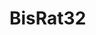 # BisRat32

<!-- Simon game instructs the player to follow the sequence of flash buttons. To get a higher score and increase the level, the player must click the four colored buttons correctly. The level of the game gets harder and harder the longer you play. -->
<!-- User Stories
As a user, I have to click the flash buttons in sequence.
As a user, I have to see the color changes and click properly. 
As a user, I have to reset if I make an invalid move.
As a user, I have to know when I win the game.
//How to play the Ggameame 
1. To start the game the player must click start button.
2. After Simon starts the screen will show the level of the game.
3.the player must click the correct button. If the player wrongly click the  button will loss the game.

//MVP Goals
As a user, I need to be able to click the start button to begin the game. 
As a user, I need to be able to click the buttons after I see the buttons flashing.
As a user, I need to be able to click the reset button to restart the game. 
As a user. I need to know the result when I win the game.

Wireframes 
<img width="571" alt="Simon_Wireframe" src="https://user-images.githubusercontent.com/99110345/162038599-561c4a7a-ec23-4c5e-867f-efef023e56d0.png">

///Pseudo-Code
//The user will be able to click buttons
Creating a new array for changing the color buttons
Will use a loop to identify the color of each index
Use a random number to generate the random color
setInterval during each time to change the colors 
push to the score of the player. -->
